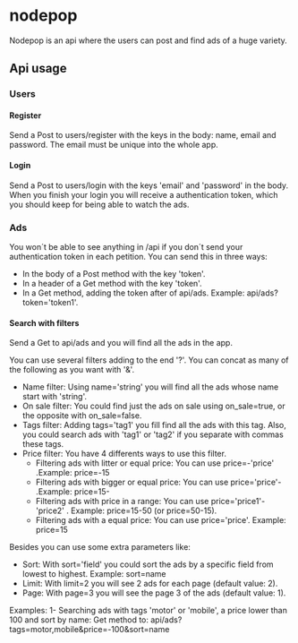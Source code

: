 # nodepop

Nodepop is an api where the users can post and find ads of a huge variety.

## Api usage

### Users
    
#### Register

Send a Post to users/register with the keys in the body: name, email and password. The email must be unique into the whole app.

#### Login

Send a Post to users/login with the keys 'email' and 'password' in the body.
When you finish your login you will receive a authentication token, which you should keep for being able to watch the ads.


### Ads
You won´t be able to see anything in /api if you don´t send your authentication token in each petition.
You can send this in three ways:
* In the body of a Post method with the key 'token'.
* In a header of a Get method with the key 'token'.
* In a Get method, adding the token after of api/ads. Example: api/ads?token='token1'.
#### Search with filters

Send a Get to api/ads and you will find all the ads in the app.

You can use several filters adding to the end '?'. 
You can concat as many of the following as you want with '&'.

* Name filter: Using name='string' you will find all the ads whose name start with 'string'.
* On sale filter: You could find just the ads on sale using on_sale=true, or the opposite with on_sale=false.
* Tags filter: Adding tags='tag1' you fill find all the ads with this tag. Also, you could search ads with 'tag1' or 'tag2' if you separate with commas these tags.
* Price filter: You have 4 differents ways to use this filter. 
    * Filtering ads with litter or equal price: You can use price=-'price' .Example: price=-15
    * Filtering ads with bigger or equal price: You can use price='price'- .Example: price=15-
    * Filtering ads with price in a range: You can use price='price1'-'price2' . Example: price=15-50 (or price=50-15).
    * Filtering ads with a equal price: You can use price='price'. Example: price=15

Besides you can use some extra parameters like:

* Sort: With sort='field' you could sort the ads by a specific field from lowest to highest. Example: sort=name
* Limit: With limit=2 you will see 2 ads for each page (default value: 2).
* Page: With page=3 you will see the page 3 of the ads (default value: 1).

Examples:
1- Searching ads with tags 'motor' or 'mobile', a price lower than 100 and sort by name:
Get method to: api/ads?tags=motor,mobile&price=-100&sort=name




